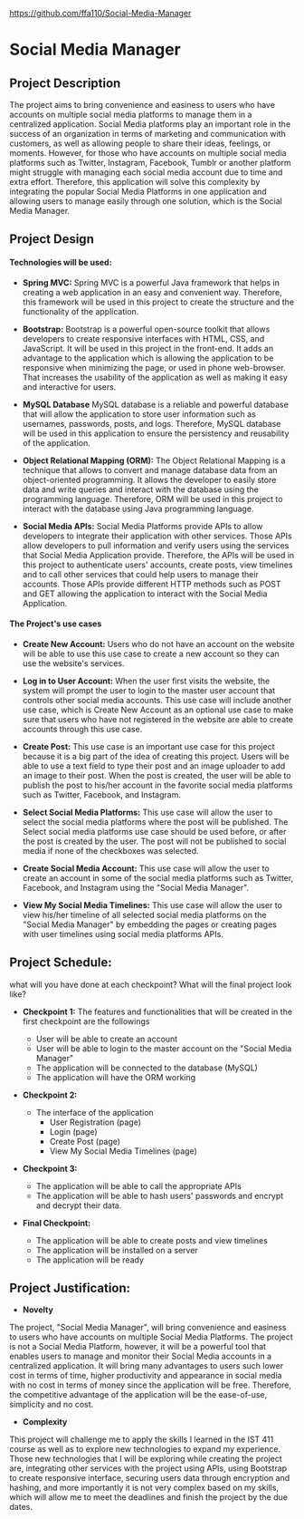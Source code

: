 https://github.com/ffa110/Social-Media-Manager

# Social Media Manager

## Project Description

The project aims to bring convenience and easiness to users who have accounts on multiple social media platforms to manage them in a centralized application. Social Media platforms play an important role in the success of an organization in terms of marketing and communication with customers, as well as allowing people to share their ideas, feelings, or moments. However, for those who have accounts on multiple social media platforms such as Twitter, Instagram, Facebook, Tumblr or another platform might struggle with managing each social media account due to time and extra effort. Therefore, this application will solve this complexity by integrating the popular Social Media Platforms in one application and allowing users to manage easily through one solution, which is the Social Media Manager.

## Project Design


#### Technologies will be used:

- **Spring MVC:**
Spring MVC is a powerful Java framework that helps in creating a web application in an easy and convenient way. Therefore, this framework will be used in this project to create the structure and the functionality of the application. 

- **Bootstrap:**
Bootstrap is a powerful open-source toolkit that allows developers to create responsive interfaces with HTML, CSS, and JavaScript. It will be used in this project in the front-end. It adds an advantage to the application which is allowing the application to be responsive when minimizing the page, or used in phone web-browser. That increases the usability of the application as well as making it easy and interactive for users.

- **MySQL Database**
MySQL database is a reliable and powerful database that will allow the application to store user information such as usernames, passwords, posts, and logs. Therefore, MySQL database will be used in this application to ensure the persistency and reusability of the application.

- **Object Relational Mapping (ORM):**
The Object Relational Mapping is a technique that allows to convert and manage database data from an object-oriented programming. It allows the developer to easily store data and write queries and interact with the database using the programming language. Therefore, ORM will be used in this project to interact with the database using Java programming language.

- **Social Media APIs:**
Social Media Platforms provide APIs to allow developers to integrate their application with other services. Those APIs allow developers to pull information and verify users using the services that Social Media Application provide. Therefore, the APIs will be used in this project to authenticate users' accounts, create posts, view timelines and to call other services that could help users to manage their accounts. Those APIs provide different HTTP methods such as POST and GET allowing the application to interact with the Social Media Application.


#### The Project's use cases

- **Create New Account:** 
Users who do not have an account on the website will be able to use this use case to create a new account so they can use the website's services.

- **Log in to User Account:**
When the user first visits the website, the system will prompt the user to login to the master user account that controls other social media accounts. This use case will include another use case, which is Create New Account as an optional use case to make sure that users who have not registered in the website are able to create accounts through this use case.

- **Create Post:**
This use case is an important use case for this project because it is a big part of the idea of creating this project. Users will be able to use a text field to type their post and an image uploader to add an image to their post. When the post is created, the user will be able to publish the post to his/her account in the favorite social media platforms such as Twitter, Facebook, and Instagram.

- **Select Social Media Platforms:**
This use case will allow the user to select the social media platforms where the post will be published. The Select social media platforms use case should be used before, or after the post is created by the user. The post will not be published to social media if none of the checkboxes was selected.

- **Create Social Media Account:**
This use case will allow the user to create an account in some of the social media platforms such as Twitter, Facebook, and Instagram using the "Social Media Manager".

- **View My Social Media Timelines:**
This use case will allow the user to view his/her timeline of all selected social media platforms on the "Social Media Manager" by embedding the pages or creating pages with user timelines using social media platforms APIs.

## Project Schedule:

what will you have done at each checkpoint? What will the final project look like?

- **Checkpoint 1:**
The features and functionalities that will be created in the first checkpoint are the followings

     * User will be able to create an account   
     * User will be able to login to the master account on the "Social Media Manager"
     * The application will be connected to the database (MySQL)
     * The application will have the ORM working
     
- **Checkpoint 2:**
     * The interface of the application
        * User Registration (page)
        * Login (page)
        * Create Post (page)
        * View My Social Media Timelines (page)
     
     
- **Checkpoint 3:**
     * The application will be able to call the appropriate APIs
     * The application will be able to hash users' passwords and encrypt and decrypt their data.
     
     
- **Final Checkpoint:**    
     * The application will be able to create posts and view timelines
     * The application will be installed on a server
     * The application will be ready

## Project Justification:

- **Novelty** 

The project, "Social Media Manager", will bring convenience and easiness to users who have accounts on multiple Social Media Platforms. The project is not a Social Media Platform, however, it will be a powerful tool that enables users to manage and monitor their Social Media accounts in a centralized application. It will bring many advantages to users such lower cost in terms of time, higher productivity and appearance in social media with no cost in terms of money since the application will be free. Therefore, the competitive advantage of the application will be the ease-of-use, simplicity and no cost.

- **Complexity**

This project will challenge me to apply the skills I learned in the IST 411 course as well as to explore new technologies to expand my experience. Those new technologies that I will be exploring while creating the project are, integrating other services with the project using APIs, using Bootstrap to create responsive interface, securing users data through encryption and hashing, and more importantly it is not very complex based on my skills, which will allow me to meet the deadlines and finish the project by the due dates.
